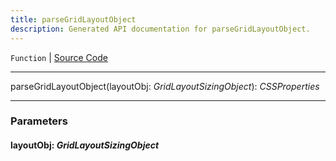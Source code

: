 ```yaml
---
title: parseGridLayoutObject
description: Generated API documentation for parseGridLayoutObject.
---
```


`Function` | [Source Code](https://github.com/mrCamelCode/jtjs/blob/ddfaeb1a2c9bf793372bb41076f65f452b124091/libs/react/lib/components/wrappers/layout/Grid.tsx#L328)

---

parseGridLayoutObject(layoutObj: _GridLayoutSizingObject_): _CSSProperties_

---

### Parameters

#### layoutObj: _GridLayoutSizingObject_